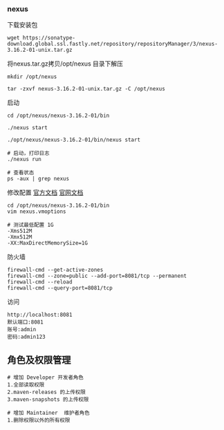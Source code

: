 ### nexus
下载安装包
```
wget https://sonatype-download.global.ssl.fastly.net/repository/repositoryManager/3/nexus-3.16.2-01-unix.tar.gz
```
将nexus.tar.gz拷贝/opt/nexus 目录下解压
```
mkdir /opt/nexus

tar -zxvf nexus-3.16.2-01-unix.tar.gz -C /opt/nexus
```
启动
```
cd /opt/nexus/nexus-3.16.2-01/bin

./nexus start

./opt/nexus/nexus-3.16.2-01/bin/nexus start

# 启动，打印日志
./nexus run

# 查看状态
ps -aux | grep nexus
```
修改配置
[官方文档](https://help.sonatype.com/repomanager3/installation/configuring-the-runtime-environment)
[官网文档](https://help.sonatype.com/repomanager3/system-requirements#SystemRequirements-Memory)

```
cd /opt/nexus/nexus-3.16.2-01/bin
vim nexus.vmoptions

# 测试最低配置 1G
-Xms512M
-Xmx512M
-XX:MaxDirectMemorySize=1G
```

防火墙
```
firewall-cmd --get-active-zones
firewall-cmd --zone=public --add-port=8081/tcp --permanent
firewall-cmd --reload
firewall-cmd --query-port=8081/tcp
```

访问
```
http://localhost:8081
默认端口:8081
账号:admin
密码:admin123
```

## 角色及权限管理
```
# 增加 Developer 开发者角色
1.全部读取权限
2.maven-releases 的上传权限
3.maven-snapshots 的上传权限

# 增加 Maintainer  维护者角色
1.删除权限以外的所有权限
```